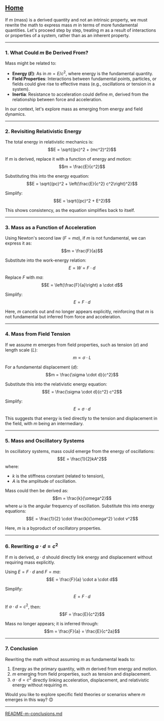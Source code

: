 [Home](https://t2m.io/VwvDcuw)
---

If $m$ (mass) is a derived quantity and not an intrinsic property, we must rewrite the math to express mass $m$ in terms of more fundamental quantities. Let's proceed step by step, treating $m$ as a result of interactions or properties of a system, rather than as an inherent property.

---

### **1. What Could $m$ Be Derived From?**
Mass might be related to:
- **Energy ($E$)**: As in $m = E / c^2$, where energy is the fundamental quantity.
- **Field Properties**: Interactions between fundamental points, particles, or fields could give rise to effective mass (e.g., oscillations or tension in a system).
- **Inertia**: Resistance to acceleration could define $m$, derived from the relationship between force and acceleration.

In our context, let's explore mass as emerging from energy and field dynamics.

---

### **2. Revisiting Relativistic Energy**
The total energy in relativistic mechanics is:
$$E = \sqrt{(pc)^2 + (mc^2)^2}$$

If $m$ is derived, replace it with a function of energy and motion:
$$m = \frac{E}{c^2}$$

Substituting this into the energy equation:
$$E = \sqrt{(pc)^2 + \left(\frac{E}{c^2} c^2\right)^2}$$

Simplify:
$$E = \sqrt{(pc)^2 + E^2}$$

This shows consistency, as the equation simplifies back to itself.

---

### **3. Mass as a Function of Acceleration**
Using Newton's second law ($F = ma$), if $m$ is not fundamental, we can express it as:
$$m = \frac{F}{a}$$

Substitute into the work-energy relation:
$$E = W = F \cdot d$$

Replace $F$ with $ma$:
$$E = \left(\frac{F}{a}\right) a \cdot d$$

Simplify:
$$E = F \cdot d$$

Here, $m$ cancels out and no longer appears explicitly, reinforcing that $m$ is not fundamental but inferred from force and acceleration.

---

### **4. Mass from Field Tension**
If we assume $m$ emerges from field properties, such as tension ($\sigma$) and length scale ($L$):
$$m \propto \sigma \cdot L$$

For a fundamental displacement ($d$):
$$m = \frac{\sigma \cdot d}{c^2}$$

Substitute this into the relativistic energy equation:
$$E = \frac{\sigma \cdot d}{c^2} c^2$$

Simplify:
$$E = \sigma \cdot d$$

This suggests that energy is tied directly to the tension and displacement in the field, with $m$ being an intermediary.

---

### **5. Mass and Oscillatory Systems**
In oscillatory systems, mass could emerge from the energy of oscillations:
$$E = \frac{1}{2}kA^2$$
where:
- $k$ is the stiffness constant (related to tension),
- $A$ is the amplitude of oscillation.

Mass could then be derived as:
$$m = \frac{k}{\omega^2}$$
where $\omega$ is the angular frequency of oscillation. Substitute this into energy equations:
$$E = \frac{1}{2} \cdot \frac{k}{\omega^2} \cdot v^2$$

Here, $m$ is a byproduct of oscillatory properties.

---

### **6. Rewriting $a \cdot d = c^2$**
If $m$ is derived, $a \cdot d$ should directly link energy and displacement without requiring mass explicitly.

Using $E = F \cdot d$ and $F = ma$:
$$E = \frac{F}{a} \cdot a \cdot d$$

Simplify:
$$E = F \cdot d$$

If $a \cdot d = c^2$, then:
$$F = \frac{E}{c^2}$$

Mass no longer appears; it is inferred through:
$$m = \frac{F}{a} = \frac{E}{c^2a}$$

---

### **7. Conclusion**
Rewriting the math without assuming $m$ as fundamental leads to:
1. Energy as the primary quantity, with $m$ derived from energy and motion.
2. $m$ emerging from field properties, such as tension and displacement.
3. $a \cdot d = c^2$ directly linking acceleration, displacement, and relativistic energy without requiring $m$.

Would you like to explore specific field theories or scenarios where $m$ emerges in this way? 😊


---

[README-m-conclusions.md](https://t2m.io/J87d9jJ)
